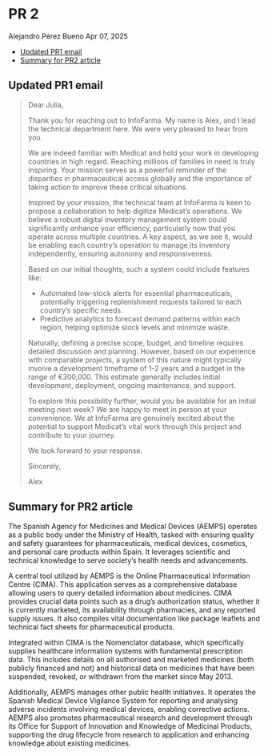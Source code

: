 # PR 2
Alejandro Pérez Bueno
Apr 07, 2025

- [Updated PR1 email](#updated-pr1-email)
- [Summary for PR2 article](#summary-for-pr2-article)



## Updated PR1 email

> Dear Julia,
>
> Thank you for reaching out to InfoFarma. My name is Alex, and I lead
> the technical department here. We were very pleased to hear from you.
>
> We are indeed familiar with Medicat and hold your work in developing
> countries in high regard. Reaching millions of families in need is
> truly inspiring. Your mission serves as a powerful reminder of the
> disparities in pharmaceutical access globally and the importance of
> taking action to improve these critical situations.
>
> Inspired by your mission, the technical team at InfoFarma is keen to
> propose a collaboration to help digitize Medicat’s operations. We
> believe a robust digital inventory management system could
> significantly enhance your efficiency, particularly now that you
> operate across multiple countries. A key aspect, as we see it, would
> be enabling each country’s operation to manage its inventory
> independently, ensuring autonomy and responsiveness.
>
> Based on our initial thoughts, such a system could include features
> like:
>
> - Automated low-stock alerts for essential pharmaceuticals,
>   potentially triggering replenishment requests tailored to each
>   country’s specific needs.
> - Predictive analytics to forecast demand patterns within each region,
>   helping optimize stock levels and minimize waste.
>
> Naturally, defining a precise scope, budget, and timeline requires
> detailed discussion and planning. However, based on our experience
> with comparable projects, a system of this nature might typically
> involve a development timeframe of 1-2 years and a budget in the range
> of €300,000. This estimate generally includes initial development,
> deployment, ongoing maintenance, and support.
>
> To explore this possibility further, would you be available for an
> initial meeting next week? We are happy to meet in person at your
> convenience. We at InfoFarma are genuinely excited about the potential
> to support Medicat’s vital work through this project and contribute to
> your journey.
>
> We look forward to your response.
>
> Sincerely,
>
> Alex



## Summary for PR2 article

The Spanish Agency for Medicines and Medical Devices (AEMPS) operates as
a public body under the Ministry of Health, tasked with ensuring quality
and safety guarantees for pharmaceuticals, medical devices, cosmetics,
and personal care products within Spain. It leverages scientific and
technical knowledge to serve society’s health needs and advancements.

A central tool utilized by AEMPS is the Online Pharmaceutical
Information Centre (CIMA). This application serves as a comprehensive
database allowing users to query detailed information about medicines.
CIMA provides crucial data points such as a drug’s authorization status,
whether it is currently marketed, its availability through pharmacies,
and any reported supply issues. It also compiles vital documentation
like package leaflets and technical fact sheets for pharmaceutical
products.

Integrated within CIMA is the Nomenclator database, which specifically
supplies healthcare information systems with fundamental prescription
data. This includes details on all authorised and marketed medicines
(both publicly financed and not) and historical data on medicines that
have been suspended, revoked, or withdrawn from the market since May
2013.

Additionally, AEMPS manages other public health initiatives. It operates
the Spanish Medical Device Vigilance System for reporting and analysing
adverse incidents involving medical devices, enabling corrective
actions. AEMPS also promotes pharmaceutical research and development
through its Office for Support of Innovation and Knowledge of Medicinal
Products, supporting the drug lifecycle from research to application and
enhancing knowledge about existing medicines.

